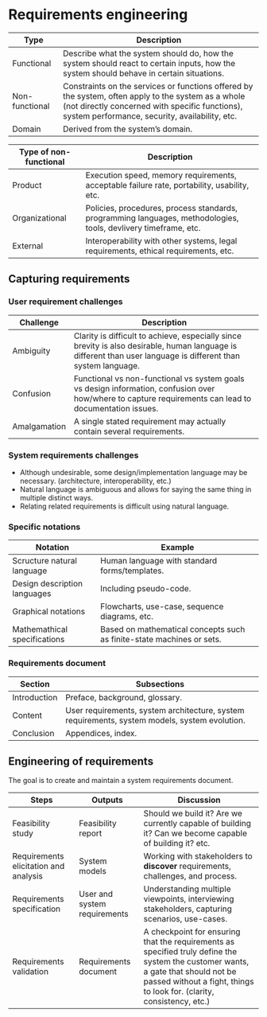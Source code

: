 # Requirements engineering

Type | Description
--- | ---
Functional | Describe what the system should do, how the system should react to certain inputs, how the system should behave in certain situations.
Non-functional | Constraints on the services or functions offered by the system, often apply to the system as a whole (not directly concerned with specific functions), system performance, security, availability, etc.
Domain | Derived from the system’s domain.

Type of non-functional | Description
--- | ---
Product | Execution speed, memory requirements, acceptable failure rate, portability, usability, etc.
Organizational | Policies, procedures, process standards, programming languages, methodologies, tools, devlivery timeframe, etc.
External | Interoperability with other systems, legal requirements, ethical requirements, etc.

## Capturing requirements

### User requirement challenges

Challenge | Description
--- | ---
Ambiguity | Clarity is difficult to achieve, especially since brevity is also desirable, human language is different than user language is different than system language.
Confusion | Functional vs non-functional vs system goals vs design information, confusion over how/where to capture requirements can lead to documentation issues.
Amalgamation | A single stated requirement may actually contain several requirements.

### System requirements challenges

- Although undesirable, some design/implementation language may be necessary.
  (architecture, interoperability, etc.)
- Natural language is ambiguous and allows for saying the same thing in multiple
  distinct ways.
- Relating related requirements is difficult using natural language.

### Specific notations

Notation | Example
--- | ---
Scructure natural language | Human language with standard forms/templates.
Design description languages | Including pseudo-code.
Graphical notations | Flowcharts, use-case, sequence diagrams, etc.
Mathemathical specifications | Based on mathematical concepts such as finite-state machines or sets.

### Requirements document

Section | Subsections
--- | ---
Introduction | Preface, background, glossary.
Content | User requirements, system architecture, system requirements, system models, system evolution.
Conclusion | Appendices, index.

## Engineering of requirements

The goal is to create and maintain a system requirements document.

Steps | Outputs | Discussion
--- | --- | ---
Feasibility study | Feasibility report | Should we build it? Are we currently capable of building it? Can we become capable of building it? etc.
Requirements elicitation and analysis | System models | Working with stakeholders to **discover** requirements, challenges, and process.
Requirements specification | User and system requirements | Understanding multiple viewpoints, interviewing stakeholders, capturing scenarios, use-cases.
Requirements validation | Requirements document | A checkpoint for ensuring that the requirements as specified truly define the system the customer wants, a gate that should not be passed without a fight, things to look for. (clarity, consistency, etc.)
